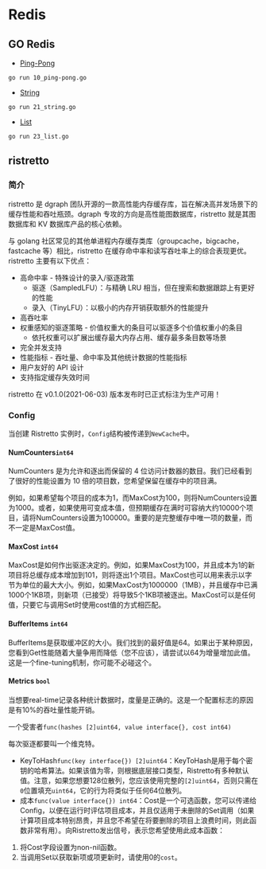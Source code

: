 # Redis

## GO Redis

- [Ping-Pong](10_go-redis/10_ping-pong.go)
```shell
go run 10_ping-pong.go
```

- [String](10_go-redis/21_string.go)
```shell
go run 21_string.go
```

- [List](10_go-redis/23_list.go)
```shell
go run 23_list.go
```

## ristretto

### 简介

ristretto 是 dgraph 团队开源的一款高性能内存缓存库，旨在解决高并发场景下的缓存性能和吞吐瓶颈。dgraph 专攻的方向是高性能图数据库，ristretto 就是其图数据库和 KV 数据库产品的核心依赖。

与 golang 社区常见的其他单进程内存缓存类库（groupcache，bigcache，fastcache 等）相比，ristretto 在缓存命中率和读写吞吐率上的综合表现更优。ristretto 主要有以下优点：

- 高命中率 - 特殊设计的录入/驱逐政策
  - 驱逐（SampledLFU）：与精确 LRU 相当，但在搜索和数据跟踪上有更好的性能
  - 录入（TinyLFU）：以极小的内存开销获取额外的性能提升
- 高吞吐率
- 权重感知的驱逐策略 - 价值权重大的条目可以驱逐多个价值权重小的条目
  - 依托权重可以扩展出缓存最大内存占用、缓存最多条目数等场景
- 完全并发支持
- 性能指标 - 吞吐量、命中率及其他统计数据的性能指标
- 用户友好的 API 设计
- 支持指定缓存失效时间

ristretto 在 v0.1.0(2021-06-03) 版本发布时已正式标注为生产可用！

### Config

当创建 Ristretto 实例时，`Config`结构被传递到`NewCache`中。

#### NumCounters`int64`

NumCounters 是为允许和逐出而保留的 4 位访问计数器的数目。我们已经看到了很好的性能设置为 10 倍的项目数，您希望保留在缓存中的项目满。

例如，如果希望每个项目的成本为1，而MaxCost为100，则将NumCounters设置为1000。或者，如果使用可变成本值，但预期缓存在满时可容纳大约10000个项目，请将NumCounters设置为100000。重要的是完整缓存中唯一项的数量，而不一定是MaxCost值。

#### MaxCost `int64`

MaxCost是如何作出驱逐决定的。例如，如果MaxCost为100，并且成本为1的新项目将总缓存成本增加到101，则将逐出1个项目。MaxCost也可以用来表示以字节为单位的最大大小。例如，如果MaxCost为1000000（1MB），并且缓存中已满1000个1KB项，则新项（已接受）将导致5个1KB项被逐出。MaxCost可以是任何值，只要它与调用Set时使用cost值的方式相匹配。

#### BufferItems `int64`

BufferItems是获取缓冲区的大小。我们找到的最好值是64。如果出于某种原因，您看到Get性能随着大量争用而降低（您不应该），请尝试以64为增量增加此值。这是一个fine-tuning机制，你可能不必碰这个。

#### Metrics `bool`

当想要real-time记录各种统计数据时，度量是正确的。这是一个配置标志的原因是有10%的吞吐量性能开销。

一个受害者`func(hashes [2]uint64, value interface{}, cost int64)`

每次驱逐都要叫一个维克特。

- KeyToHash`func(key interface{}) [2]uint64`：KeyToHash是用于每个密钥的哈希算法。如果该值为零，则根据底层接口类型，Ristretto有多种默认值。注意，如果您想要128位散列，您应该使用完整的`[2]uint64`，否则只需在`0`位置填充`uint64`，它的行为将类似于任何64位散列。
- 成本`func(value interface{}) int64`：Cost是一个可选函数，您可以传递给Config，以便在运行时评估项目成本，并且仅适用于未删除的Set调用（如果计算项目成本特别昂贵，并且您不希望在将要删除的项目上浪费时间，则此函数非常有用）。向Ristretto发出信号，表示您希望使用此成本函数：

1. 将Cost字段设置为non-nil函数。
2. 当调用Set以获取新项或项更新时，请使用0的`cost`。
